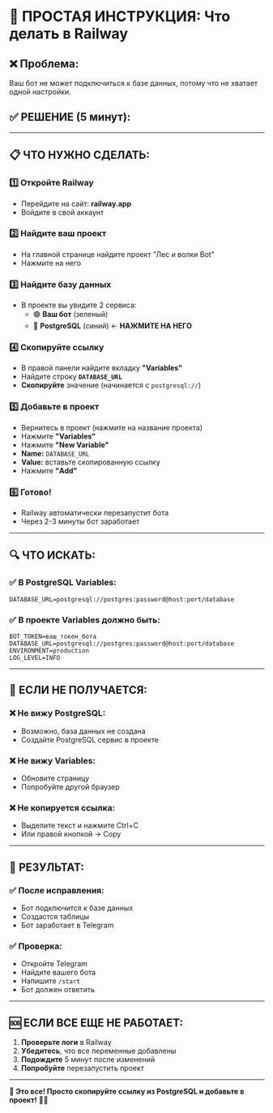 # 🎯 ПРОСТАЯ ИНСТРУКЦИЯ: Что делать в Railway

## ❌ **Проблема:**
Ваш бот не может подключиться к базе данных, потому что не хватает одной настройки.

## ✅ **РЕШЕНИЕ (5 минут):**

---

## 📋 **ЧТО НУЖНО СДЕЛАТЬ:**

### 1️⃣ **Откройте Railway**
- Перейдите на сайт: **railway.app**
- Войдите в свой аккаунт

### 2️⃣ **Найдите ваш проект**
- На главной странице найдите проект "Лес и волки Bot"
- Нажмите на него

### 3️⃣ **Найдите базу данных**
- В проекте вы увидите 2 сервиса:
  - 🟢 **Ваш бот** (зеленый)
  - 🔵 **PostgreSQL** (синий) ← **НАЖМИТЕ НА НЕГО**

### 4️⃣ **Скопируйте ссылку**
- В правой панели найдите вкладку **"Variables"**
- Найдите строку **`DATABASE_URL`**
- **Скопируйте** значение (начинается с `postgresql://`)

### 5️⃣ **Добавьте в проект**
- Вернитесь в проект (нажмите на название проекта)
- Нажмите **"Variables"**
- Нажмите **"New Variable"**
- **Name:** `DATABASE_URL`
- **Value:** вставьте скопированную ссылку
- Нажмите **"Add"**

### 6️⃣ **Готово!**
- Railway автоматически перезапустит бота
- Через 2-3 минуты бот заработает

---

## 🔍 **ЧТО ИСКАТЬ:**

### ✅ **В PostgreSQL Variables:**
```
DATABASE_URL=postgresql://postgres:password@host:port/database
```

### ✅ **В проекте Variables должно быть:**
```
BOT_TOKEN=ваш_токен_бота
DATABASE_URL=postgresql://postgres:password@host:port/database
ENVIRONMENT=production
LOG_LEVEL=INFO
```

---

## 🚨 **ЕСЛИ НЕ ПОЛУЧАЕТСЯ:**

### ❌ **Не вижу PostgreSQL:**
- Возможно, база данных не создана
- Создайте PostgreSQL сервис в проекте

### ❌ **Не вижу Variables:**
- Обновите страницу
- Попробуйте другой браузер

### ❌ **Не копируется ссылка:**
- Выделите текст и нажмите Ctrl+C
- Или правой кнопкой → Copy

---

## 🎯 **РЕЗУЛЬТАТ:**

### ✅ **После исправления:**
- Бот подключится к базе данных
- Создастся таблицы
- Бот заработает в Telegram

### ✅ **Проверка:**
- Откройте Telegram
- Найдите вашего бота
- Напишите `/start`
- Бот должен ответить

---

## 🆘 **ЕСЛИ ВСЕ ЕЩЕ НЕ РАБОТАЕТ:**

1. **Проверьте логи** в Railway
2. **Убедитесь**, что все переменные добавлены
3. **Подождите** 5 минут после изменений
4. **Попробуйте** перезапустить проект

---

**🌲 Это все! Просто скопируйте ссылку из PostgreSQL и добавьте в проект!** 🚂🐺
